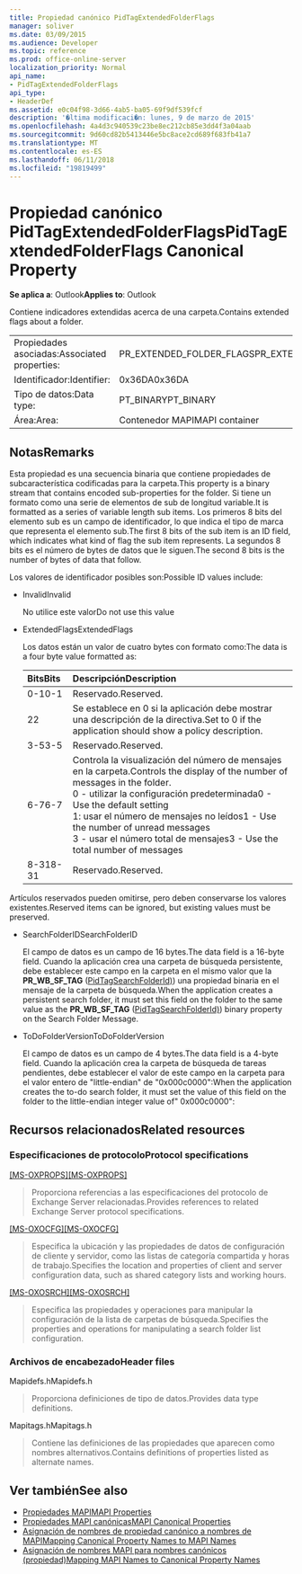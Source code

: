 ```yaml
---
title: Propiedad canónico PidTagExtendedFolderFlags
manager: soliver
ms.date: 03/09/2015
ms.audience: Developer
ms.topic: reference
ms.prod: office-online-server
localization_priority: Normal
api_name:
- PidTagExtendedFolderFlags
api_type:
- HeaderDef
ms.assetid: e0c04f98-3d66-4ab5-ba05-69f9df539fcf
description: '�ltima modificaci�n: lunes, 9 de marzo de 2015'
ms.openlocfilehash: 4a4d3c940539c23be8ec212cb85e3dd4f3a04aab
ms.sourcegitcommit: 9d60cd82b5413446e5bc8ace2cd689f683fb41a7
ms.translationtype: MT
ms.contentlocale: es-ES
ms.lasthandoff: 06/11/2018
ms.locfileid: "19819499"
---
```

# <a name="pidtagextendedfolderflags-canonical-property"></a><span data-ttu-id="6c315-103">Propiedad canónico PidTagExtendedFolderFlags</span><span class="sxs-lookup"><span data-stu-id="6c315-103">PidTagExtendedFolderFlags Canonical Property</span></span>
 
<span data-ttu-id="6c315-104">**Se aplica a**: Outlook</span><span class="sxs-lookup"><span data-stu-id="6c315-104">**Applies to**: Outlook</span></span> 
  
<span data-ttu-id="6c315-105">Contiene indicadores extendidas acerca de una carpeta.</span><span class="sxs-lookup"><span data-stu-id="6c315-105">Contains extended flags about a folder.</span></span>
  
|||
|:-----|:-----|
|<span data-ttu-id="6c315-106">Propiedades asociadas:</span><span class="sxs-lookup"><span data-stu-id="6c315-106">Associated properties:</span></span>  <br/> |<span data-ttu-id="6c315-107">PR_EXTENDED_FOLDER_FLAGS</span><span class="sxs-lookup"><span data-stu-id="6c315-107">PR_EXTENDED_FOLDER_FLAGS</span></span>  <br/> |
|<span data-ttu-id="6c315-108">Identificador:</span><span class="sxs-lookup"><span data-stu-id="6c315-108">Identifier:</span></span>  <br/> |<span data-ttu-id="6c315-109">0x36DA</span><span class="sxs-lookup"><span data-stu-id="6c315-109">0x36DA</span></span>  <br/> |
|<span data-ttu-id="6c315-110">Tipo de datos:</span><span class="sxs-lookup"><span data-stu-id="6c315-110">Data type:</span></span>  <br/> |<span data-ttu-id="6c315-111">PT_BINARY</span><span class="sxs-lookup"><span data-stu-id="6c315-111">PT_BINARY</span></span>  <br/> |
|<span data-ttu-id="6c315-112">Área:</span><span class="sxs-lookup"><span data-stu-id="6c315-112">Area:</span></span>  <br/> |<span data-ttu-id="6c315-113">Contenedor MAPI</span><span class="sxs-lookup"><span data-stu-id="6c315-113">MAPI container</span></span>  <br/> |
   
## <a name="remarks"></a><span data-ttu-id="6c315-114">Notas</span><span class="sxs-lookup"><span data-stu-id="6c315-114">Remarks</span></span>

<span data-ttu-id="6c315-115">Esta propiedad es una secuencia binaria que contiene propiedades de subcaracterística codificadas para la carpeta.</span><span class="sxs-lookup"><span data-stu-id="6c315-115">This property is a binary stream that contains encoded sub-properties for the folder.</span></span> <span data-ttu-id="6c315-116">Si tiene un formato como una serie de elementos de sub de longitud variable.</span><span class="sxs-lookup"><span data-stu-id="6c315-116">It is formatted as a series of variable length sub items.</span></span> <span data-ttu-id="6c315-117">Los primeros 8 bits del elemento sub es un campo de identificador, lo que indica el tipo de marca que representa el elemento sub.</span><span class="sxs-lookup"><span data-stu-id="6c315-117">The first 8 bits of the sub item is an ID field, which indicates what kind of flag the sub item represents.</span></span> <span data-ttu-id="6c315-118">La segundos 8 bits es el número de bytes de datos que le siguen.</span><span class="sxs-lookup"><span data-stu-id="6c315-118">The second 8 bits is the number of bytes of data that follow.</span></span>
  
<span data-ttu-id="6c315-119">Los valores de identificador posibles son:</span><span class="sxs-lookup"><span data-stu-id="6c315-119">Possible ID values include:</span></span>
  
- <span data-ttu-id="6c315-120">Invalid</span><span class="sxs-lookup"><span data-stu-id="6c315-120">Invalid</span></span>
    
   <span data-ttu-id="6c315-121">No utilice este valor</span><span class="sxs-lookup"><span data-stu-id="6c315-121">Do not use this value</span></span>
    
- <span data-ttu-id="6c315-122">ExtendedFlags</span><span class="sxs-lookup"><span data-stu-id="6c315-122">ExtendedFlags</span></span>
    
   <span data-ttu-id="6c315-123">Los datos están un valor de cuatro bytes con formato como:</span><span class="sxs-lookup"><span data-stu-id="6c315-123">The data is a four byte value formatted as:</span></span>
    
   |<span data-ttu-id="6c315-124">**Bits**</span><span class="sxs-lookup"><span data-stu-id="6c315-124">**Bits**</span></span>|<span data-ttu-id="6c315-125">**Descripción**</span><span class="sxs-lookup"><span data-stu-id="6c315-125">**Description**</span></span>|
   |:-----|:-----|
   |<span data-ttu-id="6c315-126">0-1</span><span class="sxs-lookup"><span data-stu-id="6c315-126">0-1</span></span>  <br/> |<span data-ttu-id="6c315-127">Reservado.</span><span class="sxs-lookup"><span data-stu-id="6c315-127">Reserved.</span></span>  <br/> |
   |<span data-ttu-id="6c315-128">2</span><span class="sxs-lookup"><span data-stu-id="6c315-128">2</span></span>  <br/> |<span data-ttu-id="6c315-129">Se establece en 0 si la aplicación debe mostrar una descripción de la directiva.</span><span class="sxs-lookup"><span data-stu-id="6c315-129">Set to 0 if the application should show a policy description.</span></span>  <br/> |
   |<span data-ttu-id="6c315-130">3-5</span><span class="sxs-lookup"><span data-stu-id="6c315-130">3-5</span></span>  <br/> |<span data-ttu-id="6c315-131">Reservado.</span><span class="sxs-lookup"><span data-stu-id="6c315-131">Reserved.</span></span>  <br/> |
   |<span data-ttu-id="6c315-132">6-7</span><span class="sxs-lookup"><span data-stu-id="6c315-132">6-7</span></span>  <br/> |<span data-ttu-id="6c315-133">Controla la visualización del número de mensajes en la carpeta.</span><span class="sxs-lookup"><span data-stu-id="6c315-133">Controls the display of the number of messages in the folder.</span></span>  <br/> <span data-ttu-id="6c315-134">0 - utilizar la configuración predeterminada</span><span class="sxs-lookup"><span data-stu-id="6c315-134">0 - Use the default setting</span></span>  <br/> <span data-ttu-id="6c315-135">1: usar el número de mensajes no leídos</span><span class="sxs-lookup"><span data-stu-id="6c315-135">1 - Use the number of unread messages</span></span>  <br/> <span data-ttu-id="6c315-136">3 - usar el número total de mensajes</span><span class="sxs-lookup"><span data-stu-id="6c315-136">3 - Use the total number of messages</span></span>  <br/> |
   |<span data-ttu-id="6c315-137">8-31</span><span class="sxs-lookup"><span data-stu-id="6c315-137">8-31</span></span>  <br/> |<span data-ttu-id="6c315-138">Reservado.</span><span class="sxs-lookup"><span data-stu-id="6c315-138">Reserved.</span></span>  <br/> |
   
<span data-ttu-id="6c315-139">Artículos reservados pueden omitirse, pero deben conservarse los valores existentes.</span><span class="sxs-lookup"><span data-stu-id="6c315-139">Reserved items can be ignored, but existing values must be preserved.</span></span>
    
- <span data-ttu-id="6c315-140">SearchFolderID</span><span class="sxs-lookup"><span data-stu-id="6c315-140">SearchFolderID</span></span>
    
   <span data-ttu-id="6c315-141">El campo de datos es un campo de 16 bytes.</span><span class="sxs-lookup"><span data-stu-id="6c315-141">The data field is a 16-byte field.</span></span> <span data-ttu-id="6c315-142">Cuando la aplicación crea una carpeta de búsqueda persistente, debe establecer este campo en la carpeta en el mismo valor que la **PR_WB_SF_TAG** ([PidTagSearchFolderId)](pidtagsearchfolderid-canonical-property.md)) una propiedad binaria en el mensaje de la carpeta de búsqueda.</span><span class="sxs-lookup"><span data-stu-id="6c315-142">When the application creates a persistent search folder, it must set this field on the folder to the same value as the **PR_WB_SF_TAG** ([PidTagSearchFolderId)](pidtagsearchfolderid-canonical-property.md)) binary property on the Search Folder Message.</span></span>
    
- <span data-ttu-id="6c315-143">ToDoFolderVersion</span><span class="sxs-lookup"><span data-stu-id="6c315-143">ToDoFolderVersion</span></span>
    
   <span data-ttu-id="6c315-144">El campo de datos es un campo de 4 bytes.</span><span class="sxs-lookup"><span data-stu-id="6c315-144">The data field is a 4-byte field.</span></span> <span data-ttu-id="6c315-145">Cuando la aplicación crea la carpeta de búsqueda de tareas pendientes, debe establecer el valor de este campo en la carpeta para el valor entero de "little-endian" de "0x000c0000":</span><span class="sxs-lookup"><span data-stu-id="6c315-145">When the application creates the to-do search folder, it must set the value of this field on the folder to the little-endian integer value of" 0x000c0000":</span></span>
    
## <a name="related-resources"></a><span data-ttu-id="6c315-146">Recursos relacionados</span><span class="sxs-lookup"><span data-stu-id="6c315-146">Related resources</span></span>

### <a name="protocol-specifications"></a><span data-ttu-id="6c315-147">Especificaciones de protocolo</span><span class="sxs-lookup"><span data-stu-id="6c315-147">Protocol specifications</span></span>

<span data-ttu-id="6c315-148">[[MS-OXPROPS]](http://msdn.microsoft.com/library/f6ab1613-aefe-447d-a49c-18217230b148%28Office.15%29.aspx)</span><span class="sxs-lookup"><span data-stu-id="6c315-148">[[MS-OXPROPS]](http://msdn.microsoft.com/library/f6ab1613-aefe-447d-a49c-18217230b148%28Office.15%29.aspx)</span></span>
  
> <span data-ttu-id="6c315-149">Proporciona referencias a las especificaciones del protocolo de Exchange Server relacionadas.</span><span class="sxs-lookup"><span data-stu-id="6c315-149">Provides references to related Exchange Server protocol specifications.</span></span>
    
<span data-ttu-id="6c315-150">[[MS-OXOCFG]](http://msdn.microsoft.com/library/7d466dd5-c156-4da9-9a01-75c78e7e1a67%28Office.15%29.aspx)</span><span class="sxs-lookup"><span data-stu-id="6c315-150">[[MS-OXOCFG]](http://msdn.microsoft.com/library/7d466dd5-c156-4da9-9a01-75c78e7e1a67%28Office.15%29.aspx)</span></span>
  
> <span data-ttu-id="6c315-151">Especifica la ubicación y las propiedades de datos de configuración de cliente y servidor, como las listas de categoría compartida y horas de trabajo.</span><span class="sxs-lookup"><span data-stu-id="6c315-151">Specifies the location and properties of client and server configuration data, such as shared category lists and working hours.</span></span>
    
<span data-ttu-id="6c315-152">[[MS-OXOSRCH]](http://msdn.microsoft.com/library/c72e49b8-78c7-4483-ad65-e46e9133673b%28Office.15%29.aspx)</span><span class="sxs-lookup"><span data-stu-id="6c315-152">[[MS-OXOSRCH]](http://msdn.microsoft.com/library/c72e49b8-78c7-4483-ad65-e46e9133673b%28Office.15%29.aspx)</span></span>
  
> <span data-ttu-id="6c315-153">Especifica las propiedades y operaciones para manipular la configuración de la lista de carpetas de búsqueda.</span><span class="sxs-lookup"><span data-stu-id="6c315-153">Specifies the properties and operations for manipulating a search folder list configuration.</span></span>
    
### <a name="header-files"></a><span data-ttu-id="6c315-154">Archivos de encabezado</span><span class="sxs-lookup"><span data-stu-id="6c315-154">Header files</span></span>

<span data-ttu-id="6c315-155">Mapidefs.h</span><span class="sxs-lookup"><span data-stu-id="6c315-155">Mapidefs.h</span></span>
  
> <span data-ttu-id="6c315-156">Proporciona definiciones de tipo de datos.</span><span class="sxs-lookup"><span data-stu-id="6c315-156">Provides data type definitions.</span></span>
    
<span data-ttu-id="6c315-157">Mapitags.h</span><span class="sxs-lookup"><span data-stu-id="6c315-157">Mapitags.h</span></span>
  
> <span data-ttu-id="6c315-158">Contiene las definiciones de las propiedades que aparecen como nombres alternativos.</span><span class="sxs-lookup"><span data-stu-id="6c315-158">Contains definitions of properties listed as alternate names.</span></span>
    
## <a name="see-also"></a><span data-ttu-id="6c315-159">Ver también</span><span class="sxs-lookup"><span data-stu-id="6c315-159">See also</span></span>

- [<span data-ttu-id="6c315-160">Propiedades MAPI</span><span class="sxs-lookup"><span data-stu-id="6c315-160">MAPI Properties</span></span>](mapi-properties.md)
- [<span data-ttu-id="6c315-161">Propiedades MAPI canónicas</span><span class="sxs-lookup"><span data-stu-id="6c315-161">MAPI Canonical Properties</span></span>](mapi-canonical-properties.md)
- [<span data-ttu-id="6c315-162">Asignación de nombres de propiedad canónico a nombres de MAPI</span><span class="sxs-lookup"><span data-stu-id="6c315-162">Mapping Canonical Property Names to MAPI Names</span></span>](mapping-canonical-property-names-to-mapi-names.md)
- [<span data-ttu-id="6c315-163">Asignación de nombres MAPI para nombres canónicos (propiedad)</span><span class="sxs-lookup"><span data-stu-id="6c315-163">Mapping MAPI Names to Canonical Property Names</span></span>](mapping-mapi-names-to-canonical-property-names.md)

